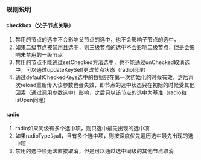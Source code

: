 
### 规则说明

#### checkbox（父子节点关联）

1. 禁用的节点的选中不会影响父节点的选中，也不会影响子节点的选中，
2. 如果二级节点被禁用且选中，则三级节点的选中不会影响二级节点，但是会影响未禁用的一级节点
3. 禁用的节点不能通过setChecked方法选中，也不能通过unChecked取消选中，可以通过updateKeySelf更改节点状态（radio同理）
4. 通过defaultCheckedKeys选中的数据只在第一次初始化的时候有效，之后再次reload重新传入该参数也会失效，即节点的选中状态只在初始的时候受其他因素（通过调用参数选中）影响，之后只以该节点的选中为基准（radio和isOpen同理）
<!-- 5. 如果父子节点都是选中的，需要通过unChecked取消子节点的选中，则需要同时取消父节点的选中，否则如果只取消子节点选中的话，父节点是选中的会影响子节点选中，因此取消不掉 -->

#### radio

1. radio如果同级有多个选中项，则只选中最先出现的选中项
2. 如果radioType为all，且有多个选中项，则按深度优先遍历选中最先出现的选中项
3. 禁用的选中项无法直接取消，但是可以通过选中同级的其他节点取消


